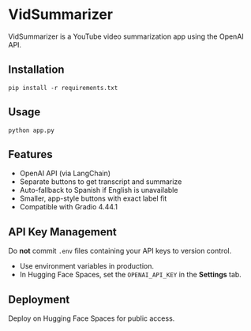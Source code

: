 # VidSummarizer

VidSummarizer is a YouTube video summarization app using the OpenAI API.

## Installation
```
pip install -r requirements.txt
```

## Usage
```
python app.py
```

## Features
- OpenAI API (via LangChain)
- Separate buttons to get transcript and summarize
- Auto-fallback to Spanish if English is unavailable
- Smaller, app-style buttons with exact label fit
- Compatible with Gradio 4.44.1

## API Key Management
Do **not** commit `.env` files containing your API keys to version control.
- Use environment variables in production.
- In Hugging Face Spaces, set the `OPENAI_API_KEY` in the **Settings** tab.

## Deployment
Deploy on Hugging Face Spaces for public access.
